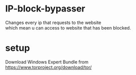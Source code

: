 # IP-block-bypasser
Changes every ip that requests to the website<br>
which mean u can access to website that has been blocked.
# setup
Download Windows Expert Bundle from
https://www.torproject.org/download/tor/
